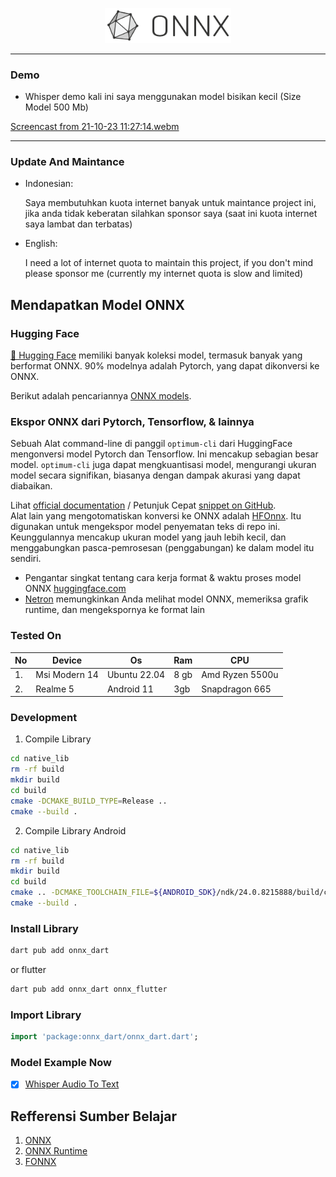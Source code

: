 <p align="center"><img width="40%" src="https://github.com/onnx/onnx/raw/main/docs/onnx-horizontal-color.png" /></p>


---

### Demo

- Whisper
  demo kali ini saya menggunakan model bisikan kecil (Size Model 500 Mb)

  
[Screencast from 21-10-23 11:27:14.webm](https://github.com/azkadev/onnx/assets/82513502/c78c6de1-cf1e-47f4-a16c-b29374256469)

---

### Update And Maintance

 - Indonesian:
   
   Saya membutuhkan kuota internet banyak untuk maintance project ini, jika anda tidak keberatan silahkan sponsor saya (saat ini kuota internet saya lambat dan terbatas)
   
 - English:

   I need a lot of internet quota to maintain this project, if you don't mind please sponsor me (currently my internet quota is slow and limited)
   

## Mendapatkan Model ONNX
### Hugging Face
[🤗 Hugging Face](https://huggingface.co/models) memiliki banyak koleksi model, termasuk banyak yang berformat ONNX. 90% modelnya adalah Pytorch, yang dapat dikonversi ke ONNX.

Berikut adalah pencariannya [ONNX models](https://huggingface.co/models?library=onnx&sort=trending). 

### Ekspor ONNX dari Pytorch, Tensorflow, & lainnya
Sebuah Alat command-line di panggil `optimum-cli` dari HuggingFace mengonversi model Pytorch dan Tensorflow. Ini mencakup sebagian besar model. `optimum-cli` juga dapat mengkuantisasi model, mengurangi ukuran model secara signifikan, biasanya dengan dampak akurasi yang dapat diabaikan.

Lihat [official documentation](https://huggingface.co/docs/optimum/exporters/onnx/usage_guides/export_a_model) / Petunjuk Cepat [snippet on GitHub](https://github.com/huggingface/optimum#run-the-exported-model-using-onnx-runtime).  
Alat lain yang mengotomatiskan konversi ke ONNX adalah [HFOnnx](https://neuml.github.io/txtai/pipeline/train/hfonnx/). Itu digunakan untuk mengekspor model penyematan teks di repo ini. Keunggulannya mencakup ukuran model yang jauh lebih kecil, dan menggabungkan pasca-pemrosesan (penggabungan) ke dalam model itu sendiri.

- Pengantar singkat tentang cara kerja format & waktu proses model ONNX [huggingface.com](https://huggingface.co/docs/optimum/onnxruntime/concept_guides/onnx)
- [Netron](https://netron.app/) memungkinkan Anda melihat model ONNX, memeriksa grafik runtime, dan mengekspornya ke format lain

  
### Tested On

| No | Device        | Os           | Ram  | CPU             |
|----|---------------|--------------|------|-----------------|
| 1. | Msi Modern 14 | Ubuntu 22.04 | 8 gb | Amd Ryzen 5500u |
| 2. | Realme 5      | Android 11   | 3gb  | Snapdragon 665  |


### Development

1. Compile Library

```bash
cd native_lib
rm -rf build
mkdir build
cd build
cmake -DCMAKE_BUILD_TYPE=Release ..
cmake --build .
```

2. Compile Library Android

```bash
cd native_lib
rm -rf build
mkdir build
cd build
cmake .. -DCMAKE_TOOLCHAIN_FILE=${ANDROID_SDK}/ndk/24.0.8215888/build/cmake/android.toolchain.cmake -DCMAKE_BUILD_TYPE=Release -DANDROID_ABI=arm64-v8a
cmake --build .
```

### Install Library

```bash
dart pub add onnx_dart
```

or flutter

```bash
dart pub add onnx_dart onnx_flutter
```

### Import Library

```dart
import 'package:onnx_dart/onnx_dart.dart';
```

### Model Example Now

- [x] [Whisper Audio To Text](package/onnx_dart/example/whisper)


## Refferensi Sumber Belajar

1. [ONNX](https://github.com/onnx/onnx)
2. [ONNX Runtime](https://github.com/microsoft/onnxruntime)
3. [FONNX](https://github.com/Telosnex/fonnx)
 
